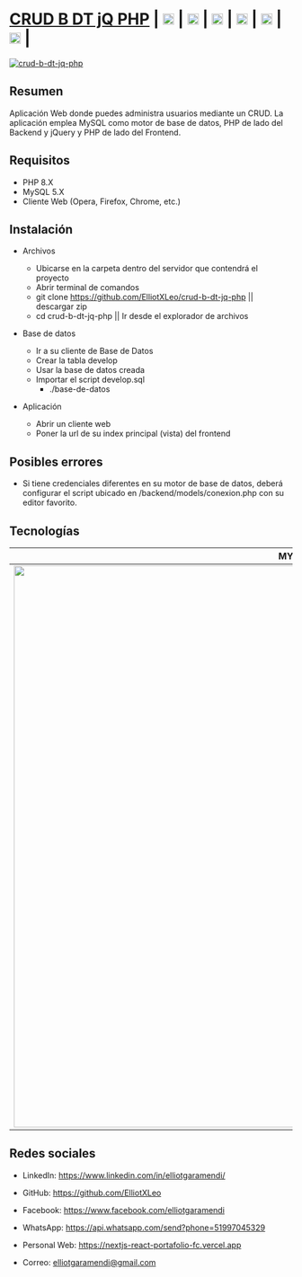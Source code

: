 # [CRUD B DT jQ PHP](https://elliotgaramendi.000webhostapp.com/app/crud-b-dt-jq-php/frontend/index.php) | [<img src="https://image.flaticon.com/icons/png/512/174/174857.png" height="20"/>](https://www.linkedin.com/in/elliotgaramendi/) | [<img src="https://image.flaticon.com/icons/png/512/733/733553.png" height="20"/>](https://github.com/ElliotXLeo) | [<img src="https://image.flaticon.com/icons/png/512/145/145802.png" height="20"/>](https://www.facebook.com/elliotgaramendi) | [<img src="https://image.flaticon.com/icons/png/512/1384/1384055.png" height="20"/>](https://api.whatsapp.com/send?phone=51997045329) | [<img src="https://image.flaticon.com/icons/png/512/975/975645.png" height="20"/>](https://nextjs-react-portafolio-fc.vercel.app) | [<img src="https://image.flaticon.com/icons/png/512/5439/5439199.png" height="20"/>](mailto:elliotgaramendi@gmail.com) | 

[![crud-b-dt-jq-php](https://i.postimg.cc/6pB5BZJB/crud-b-dt-jq-php.png)](https://elliotgaramendi.000webhostapp.com/app/crud-b-dt-jq-php/frontend/index.php)

## Resumen
Aplicación Web donde puedes administra usuarios mediante un CRUD. La aplicación emplea MySQL como motor de base de datos, PHP de lado del Backend y jQuery y PHP de lado del Frontend.

## Requisitos
  - PHP 8.X
  - MySQL 5.X
  - Cliente Web (Opera, Firefox, Chrome, etc.)

## Instalación
- Archivos
  - Ubicarse en la carpeta dentro del servidor que contendrá el proyecto 
  - Abrir terminal de comandos
  - git clone https://github.com/ElliotXLeo/crud-b-dt-jq-php || descargar zip
  - cd crud-b-dt-jq-php || Ir desde el explorador de archivos

- Base de datos
  - Ir a su cliente de Base de Datos
  - Crear la tabla develop
  - Usar la base de datos creada
  - Importar el script develop.sql
    - ./base-de-datos

- Aplicación
  - Abrir un cliente web
  - Poner la url de su index principal (vista) del frontend
  
## Posibles errores
  - Si tiene credenciales diferentes en su motor de base de datos, deberá configurar el script ubicado en /backend/models/conexion.php con su editor favorito.

## Tecnologías
| MYSQL | PHP | HTML | CSS | JavaScript | Bootstrap | jQuery | SweetAler2 | DataTables |
| --- | --- | --- | --- | --- | --- | --- | --- | --- |
| <img src="https://d1.awsstatic.com/asset-repository/products/amazon-rds/1024px-MySQL.ff87215b43fd7292af172e2a5d9b844217262571.png" width="1000"/> | <img src="https://upload.wikimedia.org/wikipedia/commons/2/27/PHP-logo.svg" width="1000"/> | <img src="https://i.postimg.cc/rF6WrLjr/html.png" width="1000"/> | <img src="https://i.postimg.cc/mgSDG9F2/css.png" width="1000"/> | <img src="https://upload.wikimedia.org/wikipedia/commons/thumb/9/99/Unofficial_JavaScript_logo_2.svg/1200px-Unofficial_JavaScript_logo_2.svg.png" width="1000"/> | <img src="https://upload.wikimedia.org/wikipedia/commons/thumb/b/b2/Bootstrap_logo.svg/1200px-Bootstrap_logo.svg.png" width="1000px"/> | <img src="https://www.solucionex.com/sites/default/files/posts/imagen/jquery.png" width="1000px"/> | <img src="https://sweetalert2.github.io/images/SweetAlert2.png" width="1000px"/> | <img src="https://upload.wikimedia.org/wikipedia/commons/a/a4/Datatables_logo_square.png" width="1000px"/> |


## Redes sociales
- LinkedIn: https://www.linkedin.com/in/elliotgaramendi/

- GitHub: https://github.com/ElliotXLeo

- Facebook: https://www.facebook.com/elliotgaramendi

- WhatsApp: https://api.whatsapp.com/send?phone=51997045329

- Personal Web: https://nextjs-react-portafolio-fc.vercel.app

- Correo: elliotgaramendi@gmail.com